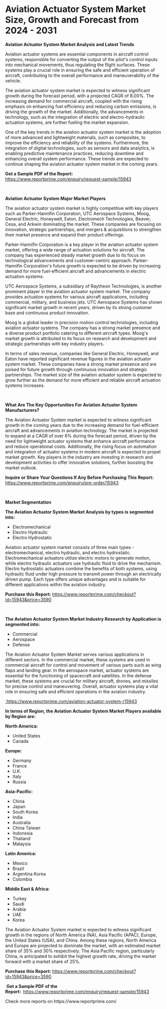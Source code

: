 <p><h1>Aviation Actuator System Market Size, Growth and Forecast from 2024 - 2031</h1></p><p><strong>Aviation Actuator System Market Analysis and Latest Trends</strong></p>
<p><p>Aviation actuator systems are essential components in aircraft control systems, responsible for converting the output of the pilot's control inputs into mechanical movements, thus regulating the flight surfaces. These systems play a crucial role in ensuring the safe and efficient operation of aircraft, contributing to the overall performance and maneuverability of the vehicle.</p><p>The aviation actuator system market is expected to witness significant growth during the forecast period, with a projected CAGR of 8.00%. The increasing demand for commercial aircraft, coupled with the rising emphasis on enhancing fuel efficiency and reducing carbon emissions, is driving the growth of the market. Additionally, the advancements in technology, such as the integration of electric and electro-hydraulic actuation systems, are further fueling the market expansion.</p><p>One of the key trends in the aviation actuator system market is the adoption of more advanced and lightweight materials, such as composites, to improve the efficiency and reliability of the systems. Furthermore, the integration of digital technologies, such as sensors and data analytics, is enabling predictive maintenance practices, reducing downtime and enhancing overall system performance. These trends are expected to continue shaping the aviation actuator system market in the coming years.</p></p>
<p><strong>Get a Sample PDF of the Report:&nbsp;</strong> <a href="https://www.reportprime.com/enquiry/request-sample/15943">https://www.reportprime.com/enquiry/request-sample/15943</a></p>
<p>&nbsp;</p>
<p><strong>Aviation Actuator System Major Market Players</strong></p>
<p><p>The aviation actuator system market is highly competitive with key players such as Parker-Hannifin Corporation, UTC Aerospace Systems, Moog, General Electric, Honeywell, Eaton, Electromech Technologies, Beaver, Cesa, and Arkwin dominating the market. These companies are focusing on innovation, strategic partnerships, and mergers & acquisitions to strengthen their market presence and expand their product offerings.</p><p>Parker-Hannifin Corporation is a key player in the aviation actuator system market, offering a wide range of actuation solutions for aircraft. The company has experienced steady market growth due to its focus on technological advancements and customer-centric approach. Parker-Hannifin Corporation's future growth is expected to be driven by increasing demand for more fuel-efficient aircraft and advancements in electric actuation systems.</p><p>UTC Aerospace Systems, a subsidiary of Raytheon Technologies, is another prominent player in the aviation actuator system market. The company provides actuation systems for various aircraft applications, including commercial, military, and business jets. UTC Aerospace Systems has shown significant market growth in recent years, driven by its strong customer base and continuous product innovation.</p><p>Moog is a global leader in precision motion control technologies, including aviation actuator systems. The company has a strong market presence and a diverse product portfolio catering to different aircraft types. Moog's market growth is attributed to its focus on research and development and strategic partnerships with key industry players.</p><p>In terms of sales revenue, companies like General Electric, Honeywell, and Eaton have reported significant revenue figures in the aviation actuator system market. These companies have a strong market presence and are poised for future growth through continuous innovation and strategic partnerships. The market size of the aviation actuator system is expected to grow further as the demand for more efficient and reliable aircraft actuation systems increases.</p></p>
<p>&nbsp;</p>
<p><strong>What Are The Key Opportunities For Aviation Actuator System Manufacturers?</strong></p>
<p><p>The Aviation Actuator System market is expected to witness significant growth in the coming years due to the increasing demand for fuel-efficient aircraft and advancements in aviation technology. The market is projected to expand at a CAGR of over 6% during the forecast period, driven by the need for lightweight actuator systems that enhance aircraft performance and reduce operational costs. Additionally, the rising focus on automation and integration of actuator systems in modern aircraft is expected to propel market growth. Key players in the industry are investing in research and development activities to offer innovative solutions, further boosting the market outlook.</p></p>
<p><strong>Inquire or Share Your Questions If Any Before Purchasing This Report:</strong> <a href="https://www.reportprime.com/enquiry/pre-order/15943">https://www.reportprime.com/enquiry/pre-order/15943</a></p>
<p>&nbsp;</p>
<p><strong>Market Segmentation</strong></p>
<p><strong>The Aviation Actuator System Market Analysis by types is segmented into:</strong></p>
<p><ul><li>Electromechanical</li><li>Electro Hydraulic</li><li>Electro Hydrostatic</li></ul></p>
<p><p>Aviation actuator system market consists of three main types - electromechanical, electro hydraulic, and electro hydrostatic. Electromechanical actuators utilize electric motors to generate motion, while electro hydraulic actuators use hydraulic fluid to drive the mechanism. Electro hydrostatic actuators combine the benefits of both systems, using hydraulic fluid under high pressure to transmit power through an electrically driven pump. Each type offers unique advantages and is suitable for different applications within the aviation industry.</p></p>
<p><strong>Purchase this Report:&nbsp;</strong><a href="https://www.reportprime.com/checkout?id=15943&price=3590">https://www.reportprime.com/checkout?id=15943&price=3590</a></p>
<p>&nbsp;</p>
<p><strong>The Aviation Actuator System Market Industry Research by Application is segmented into:</strong></p>
<p><ul><li>Commercial</li><li>Aerospace</li><li>Defense</li></ul></p>
<p><p>The Aviation Actuator System Market serves various applications in different sectors. In the commercial market, these systems are used in commercial aircraft for control and movement of various parts such as wing flaps and landing gear. In the aerospace market, actuator systems are essential for the functioning of spacecraft and satellites. In the defense market, these systems are crucial for military aircraft, drones, and missiles for precise control and maneuvering. Overall, actuator systems play a vital role in ensuring safe and efficient operations in the aviation industry.</p></p>
<p><a href="https://www.reportprime.com/aviation-actuator-system-r15943">&nbsp;https://www.reportprime.com/aviation-actuator-system-r15943</a></p>
<p><strong>In terms of Region, the Aviation Actuator System Market Players available by Region are:</strong></p>
<p>
    <p> <strong> North America: </strong>
        <ul>
            <li>United States</li>
            <li>Canada</li>
        </ul>
        </p> 
    <p> <strong> Europe: </strong>
        <ul>
            <li>Germany</li>
            <li>France</li>
            <li>U.K.</li>
            <li>Italy</li>
            <li>Russia</li>
        </ul>
        </p> 
    <p> <strong> Asia-Pacific: </strong>
        <ul>
            <li>China</li>
            <li>Japan</li>
            <li>South Korea</li>
            <li>India</li>
            <li>Australia</li>
            <li>China Taiwan</li>
            <li>Indonesia</li>
            <li>Thailand</li>
            <li>Malaysia</li>
        </ul>
        </p> 
    <p> <strong> Latin America: </strong>
        <ul>
            <li>Mexico</li>
            <li>Brazil</li>
            <li>Argentina Korea</li>
            <li>Colombia</li>
        </ul>
        </p> 
    <p> <strong> Middle East & Africa: </strong>
        <ul>
            <li>Turkey</li>
            <li>Saudi</li>
            <li>Arabia</li>
            <li>UAE</li>
            <li>Korea</li>
        </ul>
    </p>
    </p>
<p><p>The Aviation Actuator System market is expected to witness significant growth in the regions of North America (NA), Asia Pacific (APAC), Europe, the United States (USA), and China. Among these regions, North America and Europe are projected to dominate the market, with an estimated market share of 35% and 30% respectively. The Asia Pacific region, particularly China, is anticipated to exhibit the highest growth rate, driving the market forward with a market share of 25%.</p></p>
<p><strong>Purchase this Report: </strong><a href="https://www.reportprime.com/checkout?id=15943&price=3590">https://www.reportprime.com/checkout?id=15943&price=3590</a></p>
<p>&nbsp;<strong>Get a Sample PDF of the Report:&nbsp;&nbsp;</strong><a href="https://www.reportprime.com/enquiry/request-sample/15943">https://www.reportprime.com/enquiry/request-sample/15943</a></p>
<p><strong></strong></p>
<p>Check more reports on https://www.reportprime.com/</p>
